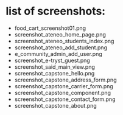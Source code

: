 # list of screenshots:
* food_cart_screenshot01.png
* screenshot_ateneo_home_page.png
* screenshot_ateneo_students_index.png
* screenshot_ateneo_add_student.png
* e_community_admin_add_user.png
* screenshot_e-tryst_guest.png
* screenshot_said_main_view.png
* screenshot_capstone_hello.png
* screenshot_capstone_address_form.png
* screenshot_capstone_carrier_form.png
* screenshot_capstone_component.png
* screenshot_capstone_contact_form.png
* screenshot_capstone_about.png
